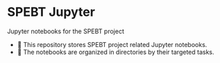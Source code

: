 # SPEBT Jupyter

Jupyter notebooks for the SPEBT project

- :blue_book: This repository stores SPEBT project related Jupyter notebooks.
- :file_folder: The notebooks are organized in directories by their targeted tasks.
